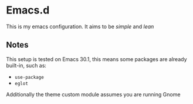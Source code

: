 # Emacs.d

This is my emacs configuration. It aims to be *simple* and *lean*

## Notes

This setup is tested on Emacs 30.1, this means some packages are already built-in, such as:

- `use-package`
- `eglot`

Additionally the theme custom module assumes you are running Gnome


